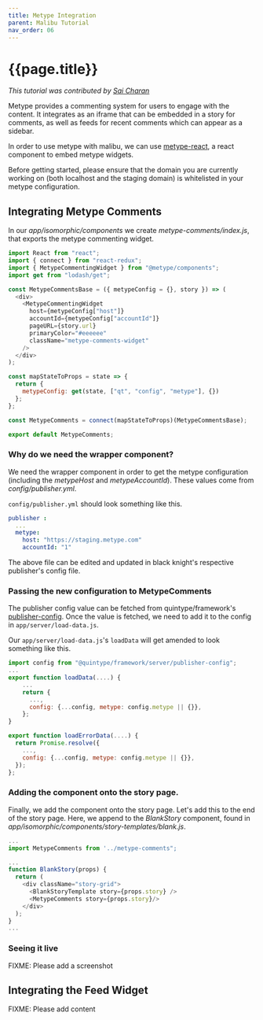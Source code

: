 ```yaml
---
title: Metype Integration
parent: Malibu Tutorial
nav_order: 06
---
```


# {{page.title}}

*This tutorial was contributed by [Sai Charan](https://twitter.com/saiicharan)*

Metype provides a commenting system for users to engage with the content. It integrates as an iframe that can be embedded in a story for comments, as well as feeds for recent comments which can appear as a sidebar.

In order to use metype with malibu, we can use [metype-react](https://github.com/quintype/metype-react), a react component to embed metype widgets.

Before getting started, please ensure that the domain you are currently working on (both localhost and the staging domain) is whitelisted in your metype configuration.

## Integrating Metype Comments

In our *app/isomorphic/components* we create *metype-comments/index.js*, that exports the metype commenting widget.

```javascript
import React from "react";
import { connect } from "react-redux";
import { MetypeCommentingWidget } from "@metype/components";
import get from "lodash/get";

const MetypeCommentsBase = ({ metypeConfig = {}, story }) => (
  <div>
    <MetypeCommentingWidget
      host={metypeConfig["host"]}
      accountId={metypeConfig["accountId"]}
      pageURL={story.url}
      primaryColor="#eeeeee"
      className="metype-comments-widget"
    />
  </div>
);

const mapStateToProps = state => {
  return {
    metypeConfig: get(state, ["qt", "config", "metype"], {})
  };
};

const MetypeComments = connect(mapStateToProps)(MetypeCommentsBase);

export default MetypeComments;
```

### Why do we need the wrapper component?

We need the wrapper component in order to get the metype configuration (including the *metypeHost* and *metypeAccountId*). These values come from *config/publisher.yml*.

`config/publisher.yml` should look something like this.

```yaml
publisher :
  ...
  metype:
    host: "https://staging.metype.com"
    accountId: "1"
```

The above file can be edited and updated in black knight's respective publisher's config file.

### Passing the new configuration to MetypeComments

The publisher config value can be fetched from quintype/framework's [publisher-config](https://developers.quintype.com/quintype-node-framework/module-publisher-config.html). Once the value is fetched, we need to add it to the config in `app/server/load-data.js`.

Our `app/server/load-data.js`'s `loadData` will get amended to look something like this.

```javascript
import config from "@quintype/framework/server/publisher-config";
...
export function loadData(....) {
    ...
    return {
      ...,
      config: {...config, metype: config.metype || {}},
    };
}

export function loadErrorData(....) {
  return Promise.resolve({
    ...,
    config: {...config, metype: config.metype || {}},
  });
};
```

### Adding the component onto the story page.

Finally, we add the component onto the story page. Let's add this to the end of the story page. Here, we append to the *BlankStory* component, found in *app/isomorphic/components/story-templates/blank.js*.

```javascript
...
import MetypeComments from '../metype-comments";

...
function BlankStory(props) {
  return (
    <div className="story-grid">
      <BlankStoryTemplate story={props.story} />
      <MetypeComments story={props.story}/>
    </div>
  );
}
...
```

### Seeing it live

FIXME: Please add a screenshot

## Integrating the Feed Widget

FIXME: Please add content
